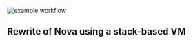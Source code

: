 ![example workflow](https://github.com/github/docs/actions/workflows/rust.yml/badge.svg)
## Rewrite of Nova using a stack-based VM
